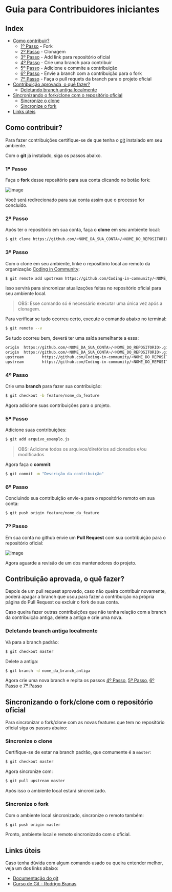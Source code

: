 # Guia para Contribuidores iniciantes

## Index

- [Como contribuir?](#como-contribuir)
  - [1º Passo](#1º-passo) - Fork
  - [2º Passo](#2º-passo) - Clonagem
  - [3º Passo](#3º-passo) - Add link para repositório oficial
  - [4º Passo](#4º-passo) - Crie uma branch para contribuir
  - [5º Passo](#5º-passo) - Adicione e commite a contribuição
  - [6º Passo](#6º-passo) - Envie a branch com a contribuição para o fork
  - [7º Passo](#7º-passo) - Faça o pull requets da branch para o projeto oficial
- [Contribuição aprovada, o quê fazer?](#contribuição-aprovada-o-quê-fazer)
  - [Deletando branch antiga localmente](#deletando-branch-antiga-localmente)
- [Sincronizando o fork/clone com o repositório oficial](#sincronizando-o-forkclone-com-o-repositório-oficial)
  - [Sincronize o clone](#sincronize-o-clone)
  - [Sincronize o fork](#sincronize-o-fork)
- [Links úteis](#links-úteis)

## Como contribuir?

Para fazer contribuições certifique-se de que tenha o [git](https://git-scm.com/) instalado em seu ambiente.

Com o **git** já instalado, siga os passos abaixo.

### 1º Passo

Faça o **fork** desse repositório para sua conta clicando no botão fork:

![image](https://user-images.githubusercontent.com/50463866/103658686-4cd2f500-4f4a-11eb-9f9d-3ba714bfc815.png)

Você será redirecionado para sua conta assim que o processo for concluído.

### 2º Passo

Após ter o repositório em sua conta, faça o **clone** em seu ambiente local:

```bash
$ git clone https://github.com/<NOME_DA_SUA_CONTA>/<NOME_DO_REPOSITORIO>.git
```

### 3º Passo

Com o clone em seu ambiente, linke o repositório local ao remoto da organização [Coding in Community](https://github.com/Coding-in-community):

```bash
$ git remote add upstream https://github.com/Coding-in-community/<NOME_DO_REPOSITORIO>.git
```

Isso servirá para sincronizar atualizações feitas no repositório oficial para seu ambiente local.

> OBS: Esse comando só é necessário executar uma única vez após a clonagem.

Para verificar se tudo ocorreu certo, execute o comando abaixo no terminal:

```bash
$ git remote --v
```

Se tudo ocorreu bem, deverá ter uma saída semelhante a essa:

```bash
origin  https://github.com/<NOME_DA_SUA_CONTA>/<NOME_DO_REPOSITORIO>.git (fetch)
origin  https://github.com/<NOME_DA_SUA_CONTA>/<NOME_DO_REPOSITORIO>.git (push)
upstream        https://github.com/Coding-in-community/<NOME_DO_REPOSITORIO>.git (fetch)
upstream        https://github.com/Coding-in-community/<NOME_DO_REPOSITORIO>.git (push)
```

### 4º Passo

Crie uma **branch** para fazer sua contribuição:

```bash
$ git checkout -b feature/nome_da_feature
```

Agora adicione suas contribuições para o projeto.

### 5º Passo

Adicione suas contribuições:

```bash
$ git add arquivo_exemplo.js
```

> OBS: Adicione todos os arquivos/diretórios adicionados e/ou modificados

Agora faça o **commit**:

```bash
$ git commit -m "Descrição da contribuição"
```

### 6º Passo

Concluindo sua contribuição envie-a para o repositório remoto em sua conta:

```bash
$ git push origin feature/nome_da_feature
```

### 7º Passo

Em sua conta no github envie um **Pull Request** com sua contribuição para o repositório oficial:

![image](https://user-images.githubusercontent.com/50463866/103661883-0089b400-4f4e-11eb-8752-3c341fdc3e4a.png)

Agora aguarde a revisão de um dos mantenedores do projeto.

## Contribuição aprovada, o quê fazer?

Depois de um pull request aprovado, caso não queira contribuir novamente, poderá apagar a branch que usou para fazer a contribuição na própria página do Pull Request ou excluir o fork de sua conta.

Caso queira fazer outras contribuições que não tenha relação com a branch da contribuição antiga, delete a antiga e crie uma nova.

### Deletando branch antiga localmente

Vá para a branch padrão:

```bash
$ git checkout master
```

Delete a antiga:

```bash
$ git branch -d nome_da_branch_antiga
```

Agora crie uma nova branch e repita os passos [4º Passo](#4º-passo), [5º Passo](#5º-passo), [6º Passo](#6º-passo) e [7º Passo](#7º-passo)

## Sincronizando o fork/clone com o repositório oficial

Para sincronizar o fork/clone com as novas features que tem no repositório oficial siga os passos abaixo:

### Sincronize o clone

Certifique-se de estar na branch padrão, que comumente é a `master`:

```bash
$ git checkout master
```

Agora sincronize com:

```bash
$ git pull upstream master
```

Após isso o ambiente local estará sincronizado.

### Sincronize o fork

Com o ambiente local sincronizado, sincronize o remoto também:

```bash
$ git push origin master
```

Pronto, ambiente local e remoto sincronizado com o oficial.

## Links úteis

Caso tenha dúvida com algum comando usado ou queira entender melhor, veja um dos links abaixo:

- [Documentação do git](https://git-scm.com/docs)
- [Curso de Git - Rodrigo Branas](https://www.youtube.com/playlist?list=PLQCmSnNFVYnRdgxOC_ufH58NxlmM6VYd1)
